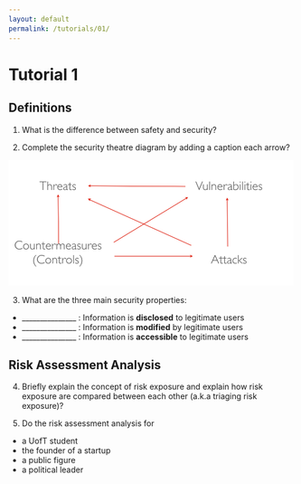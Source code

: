 ```yaml
---
layout: default
permalink: /tutorials/01/
---
```


# Tutorial 1

## Definitions

1. What is the difference between safety and security?

2. Complete the security theatre diagram by adding a caption each arrow? 

<div class="screenshot"><img src="media/security-theatre.png" alt="Main"/></div>

3. What are the three main security properties:

- \_\_\_\_\_\_\_\_\_\_\_\_\_\_\_ :  Information is **disclosed** to legitimate users
- \_\_\_\_\_\_\_\_\_\_\_\_\_\_\_ :  Information is **modified** by legitimate users
- \_\_\_\_\_\_\_\_\_\_\_\_\_\_\_ :  Information is **accessible** to legitimate users


## Risk Assessment Analysis

4. Briefly explain the concept of risk exposure and explain how risk exposure are compared between each other (a.k.a triaging risk exposure)?

5. Do the risk assessment analysis for

- a UofT student
- the founder of a startup
- a public figure
- a political leader